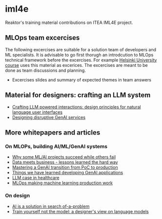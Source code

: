 # iml4e

Reaktor's training material contributions on ITEA IML4E project. 

## MLOps team excercises 

The following excercises are suitable for a solution team of developers and ML specialists. It is advisable to go first thorugh an introdcution to MLOps technical framework before the excercises. For example [Helsinki University course](https://studies.helsinki.fi/courses/course-unit/otm-995b4379-d234-4c64-bcf7-9981fc39ddfd/DATA11008) uses this material as excerices. The excercises are meant to be done as team discussions and planning. 

- Excercises slides and summary of expected themes in team answers   

## Material for designers: crafting an LLM system 

- [Crafting LLM powered interactions: design principles for natural language user interfaces](https://www.reaktor.com/articles/crafting-llm-powered-interactions-design-principles-for-natural-language-user-interfaces)
- [Designing disruptive GenAI services](https://www.reaktor.com/articles/designing-disruptive-genai-services)

## More whitepapers and articles  

### On MLOPs, building AI/ML/GenAI systems 

- [Why some ML/AI projects succeed while others fail](https://www.reaktor.com/articles/why-some-ai-projects-succeed-while-others-fail)
- [Data meets business - lessons learned the hard way](https://www.reaktor.com/articles/data-meets-business-lessons-learned-the-hard-way)
- [Mastering a GenAI transition from PoC to production](https://www.reaktor.com/whitepaper/mastering-a-genai-transition-from-poc-to-production)
- [Things we have learned developing GenAI applications](https://www.reaktor.com/articles/five-things-we-ve-learned-developing-genai-applications)
- [LLM case in healthcare](https://www.reaktor.com/articles/llms-are-turning-science-fiction-to-science-reality-a-case-in-healthcare)
- [MLOps making machine learning production work](https://www.reaktor.com/articles/mlops-making-machine-learning-production-work)

### On design 

- [AI is a solution in search of-a-problem](https://www.reaktor.com/articles/ai-is-a-solution-in-search-of-a-problem)
- [Train yourself not the model: a designer's view on language models](https://www.reaktor.com/articles/train-yourself-not-the-model-a-designer-s-view-on-language-models)
